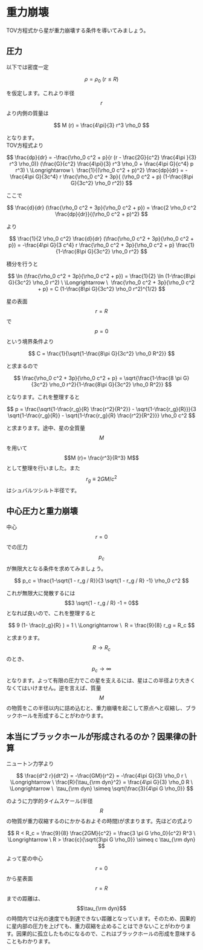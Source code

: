 # 重力崩壊

TOV方程式から星が重力崩壊する条件を導いてみましょう。

## 圧力

以下では密度一定

$$
\rho = \rho_0 \ (r \leq R)
$$

を仮定します。これより半径$$r$$より内側の質量は

$$
M (r) 
= \frac{4\pi}{3} r^3 \rho_0
$$

となります。  
TOV方程式より

$$
\frac{dp}{dr} 
= -\frac{\rho_0 c^2 + p}{r (r - \frac{2G}{c^2} \frac{4\pi }{3} r^3 \rho_0)} (\frac{G}{c^2} \frac{4\pi}{3} r^3 \rho_0 + \frac{4\pi G}{c^4} p r^3) \ \Longrightarrow \ 
\frac{1}{(\rho_0 c^2 + p)^2} \frac{dp}{dr} 
= -\frac{4\pi G}{3c^4} r \frac{\rho_0 c^2 + 3p}{ (\rho_0 c^2 + p) (1-\frac{8\pi G}{3c^2} \rho_0 r^2)}
$$

ここで

$$
\frac{d}{dr} (\frac{\rho_0 c^2 + 3p}{\rho_0 c^2 + p}) = \frac{2 \rho_0 c^2 \frac{dp}{dr}}{(\rho_0 c^2 + p)^2}
$$

より

$$
\frac{1}{2 \rho_0 c^2} \frac{d}{dr} (\frac{\rho_0 c^2 + 3p}{\rho_0 c^2 + p}) 
= -\frac{4\pi G}{3 c^4} r \frac{\rho_0 c^2 + 3p}{\rho_0 c^2 + p} \frac{1}{1-\frac{8\pi G}{3c^2} \rho_0 r^2}
$$

積分を行うと

$$
\ln (\frac{\rho_0 c^2 + 3p}{\rho_0 c^2 + p}) 
= \frac{1}{2} \ln (1-\frac{8\pi G}{3c^2} \rho_0 r^2) \ \Longrightarrow \ 
\frac{\rho_0 c^2 + 3p}{\rho_0 c^2 + p} = C (1-\frac{8\pi G}{3c^2} \rho_0 r^2)^{1/2}
$$

星の表面$$r = R$$で$$p = 0$$という境界条件より

$$
C = \frac{1}{\sqrt{1-\frac{8\pi G}{3c^2} \rho_0 R^2}}
$$

と求まるので

$$
\frac{\rho_0 c^2 + 3p}{\rho_0 c^2 + p} = \sqrt{\frac{1-\frac{8 \pi G}{3c^2} \rho_0 r^2}{1-\frac{8\pi G}{3c^2} \rho_0 R^2}}
$$

となります。これを整理すると

$$
p = \frac{\sqrt{1-\frac{r_g}{R} \frac{r^2}{R^2}} - \sqrt{1-\frac{r_g}{R}}}{3 \sqrt{1-\frac{r_g}{R}} - \sqrt{1-\frac{r_g}{R} \frac{r^2}{R^2}}} \rho_0 c^2
$$

と求まります。途中、星の全質量$$M$$を用いて$$M (r)= \frac{r^3}{R^3} M$$として整理を行いました。また$$r_g \equiv 2GM/c^2$$はシュバルツシルト半径です。

## 中心圧力と重力崩壊

中心$$r = 0$$での圧力$$p_c$$が無限大となる条件を求めてみましょう。

$$
p_c = \frac{1-\sqrt{1 - r_g / R}}{3 \sqrt{1 - r_g / R} -1} \rho_0 c^2
$$

これが無限大に発散するには$$3 \sqrt{1 - r_g / R} -1 = 0$$となれば良いので、これを整理すると

$$
9 (1- \frac{r_g}{R} ) = 1 \ \Longrightarrow \ 
R = \frac{9}{8} r_g = R_c 
$$

と求まります。$$R \rightarrow R_c$$のとき、$$p_c \rightarrow \infty$$となります。よって有限の圧力でこの星を支えるには、星はこの半径より大きくなくてはいけません。逆を言えば、質量$$M$$の物質をこの半径以内に詰め込むと、重力崩壊を起こして原点へと収縮し、ブラックホールを形成することがわかります。

## 本当にブラックホールが形成されるのか？因果律の計算

ニュートン力学より

$$
\frac{d^2 r}{dt^2} 
= -\frac{GM}{r^2} 
= -\frac{4\pi G}{3} \rho_0 r \ \Longrightarrow \ 
\frac{R}{\tau_{\rm dyn}^2} 
= \frac{4\pi G}{3} \rho_0 R \ \Longrightarrow \ 
\tau_{\rm dyn} \simeq \sqrt{\frac{3}{4\pi G \rho_0}}
$$

のように力学的タイムスケール(半径$$R$$の物質が重力収縮するのにかかるおよその時間)が求まります。先ほどの式より

$$
R < R_c 
= \frac{9}{8} \frac{2GM}{c^2} 
= \frac{3 \pi G \rho_0}{c^2} R^3 \ \Longrightarrow \ R > \frac{c}{\sqrt{3\pi G \rho_0}} \simeq c \tau_{\rm dyn} 
$$

よって星の中心$$r = 0$$から星表面$$r = R$$までの距離は、$$\tau_{\rm dyn}$$の時間内では光の速度でも到達できない距離となっています。そのため、因果的に星内部の圧力を上げても、重力収縮を止めることはできないことがわかります。因果的に孤立したものになるので、これはブラックホールの形成を意味することもわかります。